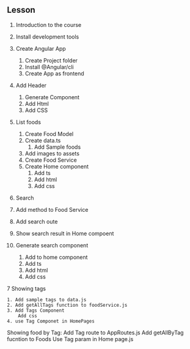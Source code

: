 ## Lesson 
1. Introduction to the course
2. Install development tools
3. Create Angular App
   1. Create Project folder
   2. Install @Angular/cli
   3. Create App as frontend
4. Add Header
    1. Generate Component
    2. Add Html
    3. Add CSS

5. List foods
    1. Create Food Model
    2. Create data.ts
        1. Add Sample foods
    3. Add images to assets
    4. Create Food Service
    5. Create Home component
        1. Add ts
        2. Add html
        3. Add css
        
6. Search
  1. Add method to Food Service
  2. Add search oute
  3. Show search result in Home compoent
  4. Generate search component
      1. Add to home component
      2. Add ts
      3. Add html
      4. Add css


7 Showing tags

    1. Add sample tags to data.js
    2. Add getAllTags function to foodService.js
    3. Add Tags Component
        Add css
    4. use Tag Componet in HomePages

  Showing food by Tag:
    Add Tag route to AppRoutes.js
    Add getAllByTag fucntion to Foods
    Use Tag param in Home page.js
      